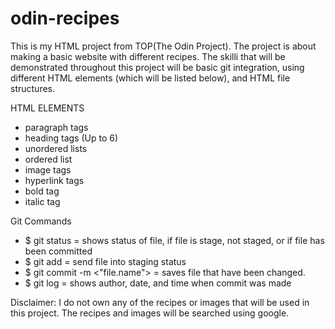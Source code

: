 # odin-recipes

This is my HTML project from TOP(The Odin Project). The project is about
making a basic website with different recipes. The skilli that will be demonstrated throughout this project will be basic git integration, using different HTML elements (which will be listed below), and HTML file structures.

HTML ELEMENTS
    <ul>
        <li>paragraph tags</li>
        <li>heading tags (Up to 6)</li>
        <li>unordered lists</li>
        <li>ordered list</li>
        <li>image tags</li>
        <li>hyperlink tags</li>
        <li>bold tag</li>
        <li>italic tag</li>
    </ul>
Git Commands
<ul>
    <li>$ git status = shows status of file, if file is stage, not staged, or if   
                file has been committed</li>
    <li>$ git add <file.name> = send file into staging status</li>
    <li>$ git commit -m <"file.name"> = saves file that have been changed.</li>
    <li>$ git log = shows author, date, and time when commit was made</li>
</ul>

Disclaimer: I do not own any of the recipes or images that will be used in this project. The recipes and images will be searched using google.